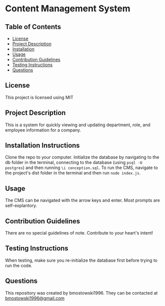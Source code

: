 # Content Management System

## Table of Contents 

- [License](#license)
- [Project Description](#Project-Description)
- [Installation](#Installation-Instructions)
- [Usage](#usage)
- [Contribution Guidelines](#contribution-guidelines)
- [Testing Instructions](#testing-instructions)
- [Questions](#questions)

## License 
This project is licensed using MIT

## Project Description 
This is a system for quickly viewing and updating department, role, and employee information for a company.

## Installation Instructions 
Clone the repo to your computer. Initialize the database by navigating to the db folder in the terminal, connecting to the database (using `psql -U postgres`) and then running `\i conception.sql`. To run the CMS, navigate to the project's dist folder in the terminal and then run `node index.js`.

## Usage 
The CMS can be navigated with the arrow keys and enter. Most prompts are self-explantory.

## Contribution Guidelines 
There are no special guidelines of note. Contribute to your heart's intent!

## Testing Instructions 
When testing, make sure you re-initialize the database first before trying to run the code.

## Questions 
This repository was created by bmostowski1996.
They can be contacted at bmostowski1996@gmail.com